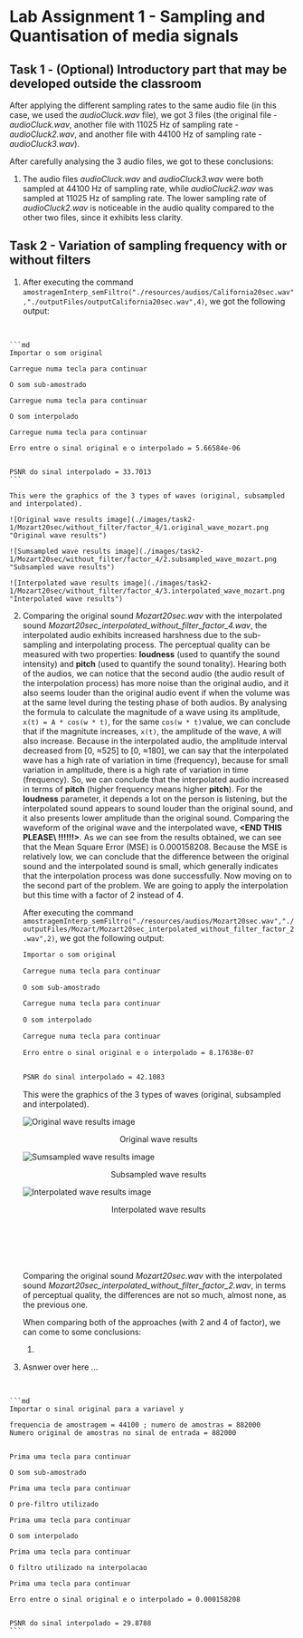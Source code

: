 # Lab Assignment 1 - Sampling and Quantisation of media signals

## Task 1 - (Optional) Introductory part that may be developed outside the classroom

After applying the different sampling rates to the same audio file (in this case, we used the _audioCluck.wav_ file), we got 3 files (the original file - _audioCluck.wav_, another file with 11025 Hz of sampling rate - _audioCluck2.wav_, and another file with 44100 Hz of sampling rate - _audioCluck3.wav_). 

After carefully analysing the 3 audio files, we got to these conclusions:

1. The audio files _audioCluck.wav_ and _audioCluck3.wav_ were both sampled at 44100 Hz of sampling rate, while _audioCluck2.wav_ was sampled at 11025 Hz of sampling rate. The lower sampling rate of _audioCluck2.wav_ is noticeable in the audio quality compared to the other two files, since it exhibits less clarity.

## Task 2 - Variation of sampling frequency with or without filters

1. After executing the command `amostragemInterp_semFiltro("./resources/audios/California20sec.wav","./outputFiles/outputCalifornia20sec.wav",4)`, we got the following output: 
<br />

    ```md
    Importar o som original

    Carregue numa tecla para continuar

    O som sub-amostrado

    Carregue numa tecla para continuar

    O som interpolado

    Carregue numa tecla para continuar

    Erro entre o sinal original e o interpolado = 5.66584e-06


    PSNR do sinal interpolado = 33.7013
    ```

    This were the graphics of the 3 types of waves (original, subsampled and interpolated).

    ![Original wave results image](./images/task2-1/Mozart20sec/without_filter/factor_4/1.original_wave_mozart.png "Original wave results")

    ![Sumsampled wave results image](./images/task2-1/Mozart20sec/without_filter/factor_4/2.subsampled_wave_mozart.png "Subsampled wave results")

    ![Interpolated wave results image](./images/task2-1/Mozart20sec/without_filter/factor_4/3.interpolated_wave_mozart.png "Interpolated wave results")

2. Comparing the original sound _Mozart20sec.wav_ with the interpolated sound _Mozart20sec\_interpolated\_without\_filter\_factor\_4.wav_, the interpolated audio exhibits increased harshness due to the sub-sampling and interpolating process. 
The perceptual quality can be measured with two properties: __loudness__ (used to quantify the sound intensity) and __pitch__ (used to quantify the sound tonality). Hearing both of the audios, we can notice that the second audio (the audio result of the interpolation process) has more noise than the original audio, and it also seems louder than the original audio event if when the volume was at the same level during the testing phase of both audios. 
By analysing the formula to calculate the magnitude of a wave using its amplitude, `x(t) = A * cos(w * t)`, for the same `cos(w * t)`value, we can conclude that if the magnitute increases, `x(t)`, the amplitude of the wave, `A` will also increase. Because in the interpolated audio, the amplitude interval decreased from [0, ≈525] to [0, ≈180], we can say that the interpolated wave has a high rate of variation in time (frequency), because for small variation in amplitude, there is a high rate of variation in time (frequency). So, we can conclude that the interpolated audio increased in terms of __pitch__ (higher frequency means higher __pitch__). For the __loudness__ parameter, it depends a lot on the person is listening, but the interpolated sound appears to sound louder than the original sound, and it also presents lower amplitude than the original sound.
Comparing the waveform of the original wave and the interpolated wave, **<END THIS PLEASE\ !!!!!!>**.
As we can see from the results obtained, we can see that the Mean Square Error (MSE) is 0.000158208. Because the MSE is relatively low, we can conclude that the difference between the original sound and the interpolated sound is small, which generally indicates that the interpolation process was done successfully.
Now moving on to the second part of the problem. We are going to apply the interpolation but this time with a factor of 2 instead of 4. 

    After executing the command `amostragemInterp_semFiltro("./resources/audios/Mozart20sec.wav","./outputFiles/Mozart/Mozart20sec_interpolated_without_filter_factor_2.wav",2)`, we got the following output: 
    <br />

    ```md
    Importar o som original

    Carregue numa tecla para continuar

    O som sub-amostrado

    Carregue numa tecla para continuar

    O som interpolado

    Carregue numa tecla para continuar

    Erro entre o sinal original e o interpolado = 8.17638e-07


    PSNR do sinal interpolado = 42.1083
    ```

    This were the graphics of the 3 types of waves (original, subsampled and interpolated).

    ![Original wave results image](./images/task2-1/Mozart20sec/without_filter/factor_2/1.original_wave_mozart.png)
    <p style="text-align:center">Original wave results</p>

    ![Sumsampled wave results image](./images/task2-1/Mozart20sec/without_filter/factor_2/2.subsampled_wave_mozart.png)
    <p style="text-align:center">Subsampled wave results</p>

    ![Interpolated wave results image](./images/task2-1/Mozart20sec/without_filter/factor_2/3.interpolated_wave_mozart.png)
    <p style="text-align:center">Interpolated wave results</p>
    
    <p style="margin-bottom: 100px"></p>

    Comparing the original sound _Mozart20sec.wav_ with the interpolated sound _Mozart20sec\_interpolated\_without\_filter\_factor\_2.wav_, in terms of perceptual quality, the differences are not so much, almost none, as the previous one.


    When comparing both of the approaches (with 2 and 4 of factor), we can come to some conclusions:
    
    1. 


3. Asnwer over here ...
<br />

    ```md
    Importar o sinal original para a variavel y

    frequencia de amostragem = 44100 ; numero de amostras = 882000
    Numero original de amostras no sinal de entrada = 882000


    Prima uma tecla para continuar

    O som sub-amostrado 

    Prima uma tecla para continuar

    O pre-filtro utilizado 

    Prima uma tecla para continuar

    O som interpolado 

    Prima uma tecla para continuar

    O filtro utilizado na interpolacao 

    Prima uma tecla para continuar

    Erro entre o sinal original e o interpolado = 0.000158208


    PSNR do sinal interpolado = 29.8788
    ```